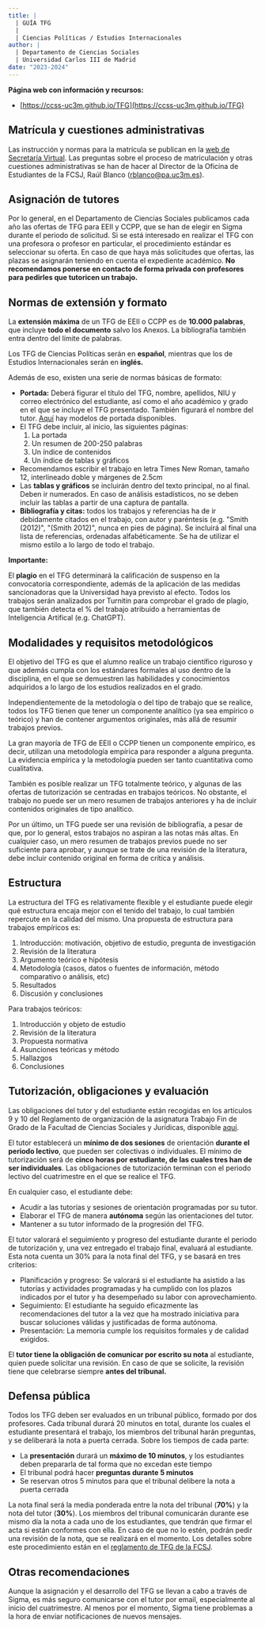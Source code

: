 ```yaml
---
title: |
  | GUÍA TFG
  |
  | Ciencias Políticas / Estudios Internacionales
author: |
  | Departamento de Ciencias Sociales
  | Universidad Carlos III de Madrid
date: "2023-2024"
---
```


<!--- pandoc files/guia_TFG.md -o files/guia_TFG.pdf --pdf-engine=xelatex -V mainfont="Palatino" -V geometry:margin=0.8in -V fontsize=12pt -V urlcolor=magenta -->

**Página web con información y recursos:**

- [https://ccss-uc3m.github.io/TFG](https://ccss-uc3m.github.io/TFG)

## Matrícula y cuestiones administrativas

Las instrucción y normas para la matrícula se publican en la [web de Secretaría Virtual](https://www.uc3m.es/ss/Satellite/SecretariaVirtual/es/TextoDosColumnas/1371241563580/Trabajo_de_Fin_de_Grad). Las preguntas sobre el proceso de matriculación y otras cuestiones administrativas se han de hacer al Director de la Oficina de Estudiantes de la FCSJ, Raúl Blanco ([rblanco@pa.uc3m.es](rblanco@pa.uc3m.es)).

## Asignación de tutores

Por lo general, en el Departamento de Ciencias Sociales publicamos cada año las ofertas de TFG para EEII y CCPP, que se han de elegir en Sigma durante el periodo de solicitud. Si se está interesado en realizar el TFG con una profesora o profesor en particular, el procedimiento estándar es seleccionar su oferta. En caso de que haya más solicitudes que ofertas, las plazas se asignarán teniendo en cuenta el expediente académico. **No recomendamos ponerse en contacto de forma privada con profesores para pedirles que tutoricen un trabajo.**

## Normas de extensión y formato

La **extensión máxima** de un TFG de EEII o CCPP es de **10.000 palabras**, que incluye **todo el documento** salvo los Anexos. La bibliografía también entra dentro del límite de palabras.

Los TFG de Ciencias Políticas serán en **español**, mientras que los de Estudios Internacionales serán en **inglés.**

Además de eso, existen una serie de normas básicas de formato:

- **Portada:** Deberá figurar el título del TFG, nombre, apellidos, NIU y correo electrónico del estudiante, así como el año académico y grado en el que se incluye el TFG presentado. También figurará el nombre del tutor. [Aquí](https://franvillamil.github.io/TFG/) hay modelos de portada disponibles.
- El TFG debe incluir, al inicio, las siguientes páginas:
  1. La portada
  2. Un resumen de 200-250 palabras
  3. Un índice de contenidos
  4. Un índice de tablas y gráficos
- Recomendamos escribir el trabajo en letra Times New Roman, tamaño 12, interlineado doble y márgenes de 2.5cm
- Las **tablas y gráficos** se incluirán dentro del texto principal, no al final. Deben ir numerados. En caso de análisis estadísticos, no se deben incluir las tablas a partir de una captura de pantalla.
- **Bibliografía y citas:** todos los trabajos y referencias ha de ir debidamente citados en el trabajo, con autor y paréntesis (e.g. "Smith (2012)", "(Smith 2012)", nunca en pies de página). Se incluirá al final una lista de referencias, ordenadas alfabéticamente. Se ha de utilizar el mismo estilo a lo largo de todo el trabajo.

**Importante:**

El **plagio** en el TFG determinará la calificación de suspenso en la convocatoria correspondiente, además de la aplicación de las medidas sancionadoras que la Universidad haya previsto al efecto. Todos los trabajos serán analizados por Turnitin para comprobar el grado de plagio, que también detecta el % del trabajo atribuido a herramientas de Inteligencia Artifical (e.g. ChatGPT).

## Modalidades y requisitos metodológicos

El objetivo del TFG es que el alumno realice un trabajo científico riguroso y que además cumpla con los estándares formales al uso dentro de la disciplina, en el que se demuestren las habilidades y conocimientos adquiridos a lo largo de los estudios realizados en el grado.

Independientemente de la metodología o del tipo de trabajo que se realice, todos los TFG tienen que tener un componente analítico (ya sea empírico o teórico) y han de contener argumentos originales, más allá de resumir trabajos previos.

La gran mayoría de TFG de EEII o CCPP tienen un componente empírico, es decir, utilizan una metodología empírica para responder a alguna pregunta. La evidencia empírica y la metodología pueden ser tanto cuantitativa como cualitativa.

También es posible realizar un TFG totalmente teórico, y algunas de las ofertas de tutorización se centradas en trabajos teóricos. No obstante, el trabajo no puede ser un mero resumen de trabajos anteriores y ha de incluir contenidos originales de tipo analítico.

Por un último, un TFG puede ser una revisión de bibliografía, a pesar de que, por lo general, estos trabajos no aspiran a las notas más altas. En cualquier caso, un mero resumen de trabajos previos puede no ser suficiente para aprobar, y aunque se trate de una revisión de la literatura, debe incluir contenido original en forma de crítica y análisis.

## Estructura

La estructura del TFG es relativamente flexible y el estudiante puede elegir qué estructura encaja mejor con el tenido del trabajo, lo cual también repercute en la calidad del mismo. Una propuesta de estructura para trabajos empíricos es:

1. Introducción: motivación, objetivo de estudio, pregunta de investigación
2. Revisión de la literatura
3. Argumento teórico e hipótesis
4. Metodología (casos, datos o fuentes de información, método comparativo o análisis, etc)
5. Resultados
6. Discusión y conclusiones

Para trabajos teóricos:

1. Introducción y objeto de estudio
2. Revisión de la literatura
3. Propuesta normativa
4. Asunciones teóricas y método
5. Hallazgos
6. Conclusiones

## Tutorización, obligaciones y evaluación

Las obligaciones del tutor y del estudiante están recogidas en los artículos 9 y 10 del Reglamento de organización de la asignatura Trabajo Fin de Grado de la Facultad de Ciencias Sociales y Jurídicas, disponible [aquí](https://franvillamil.github.io/TFG/files/Reglamento_TFG_Sept_2020_FCSJ.pdf).

El tutor establecerá un **mínimo de dos sesiones** de orientación **durante el periodo lectivo**, que pueden ser colectivas o individuales. El mínimo de tutorización será de **cinco horas por estudiante, de las cuales tres han de ser individuales**. Las obligaciones de tutorización terminan con el periodo lectivo del cuatrimestre en el que se realice el TFG.

En cualquier caso, el estudiante debe:

- Acudir a las tutorías y sesiones de orientación programadas por su tutor.
- Elaborar el TFG de manera **autónoma** según las orientaciones del tutor.
- Mantener a su tutor informado de la progresión del TFG.

El tutor valorará el seguimiento y progreso del estudiante durante el periodo de tutorización y, una vez entregado el trabajo final, evaluará al estudiante. Esta nota cuenta un 30% para la nota final del TFG, y se basará en tres criterios:

- Planificación y progreso: Se valorará si el estudiante ha asistido a las tutorías y actividades programadas y ha cumplido con los plazos indicados por el tutor y ha desempeñado su labor con aprovechamiento.
- Seguimiento: El estudiante ha seguido eficazmente las recomendaciones del tutor a la vez que ha mostrado iniciativa para buscar soluciones válidas y justificadas de forma autónoma.
- Presentación: La memoria cumple los requisitos formales y de calidad exigidos.

El **tutor tiene la obligación de comunicar por escrito su nota** al estudiante, quien puede solicitar una revisión. En caso de que se solicite, la revisión tiene que celebrarse siempre **antes del tribunal.**

## Defensa pública

Todos los TFG deben ser evaluados en un tribunal público, formado por dos profesores. Cada tribunal durará 20 minutos en total, durante los cuales el estudiante presentará el trabajo, los miembros del tribunal harán preguntas, y se deliberará la nota a puerta cerrada. Sobre los tiempos de cada parte:

- La **presentación** durará un **máximo de 10 minutos**, y los estudiantes deben prepararla de tal forma que no excedan este tiempo
- El tribunal podrá hacer **preguntas durante 5 minutos**
- Se reservan otros 5 minutos para que el tribunal delibere la nota a puerta cerrada

La nota final será la media ponderada entre la nota del tribunal (**70%**) y la nota del tutor (**30%**). Los miembros del tribunal comunicarán durante ese mismo día la nota a cada uno de los estudiantes, que tendrán que firmar el acta si están conformes con ella. En caso de que no lo estén, podrán pedir una revisión de la nota, que se realizará en el momento. Los detalles sobre este procedimiento están en el [reglamento de TFG de la FCSJ](https://franvillamil.github.io/TFG/files/Reglamento_TFG_Sept_2020_FCSJ.pdf).

## Otras recomendaciones

Aunque la asignación y el desarrollo del TFG se llevan a cabo a través de Sigma, es más seguro comunicarse con el tutor por email, especialmente al inicio del cuatrimestre. Al menos por el momento, Sigma tiene problemas a la hora de enviar notificaciones de nuevos mensajes.
